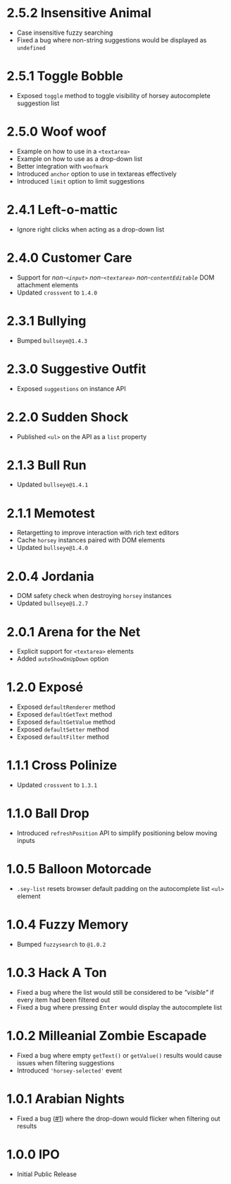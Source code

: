# 2.5.2 Insensitive Animal

- Case insensitive fuzzy searching
- Fixed a bug where non-string suggestions would be displayed as `undefined`

# 2.5.1 Toggle Bobble

- Exposed `toggle` method to toggle visibility of horsey autocomplete suggestion list

# 2.5.0 Woof woof

- Example on how to use in a `<textarea>`
- Example on how to use as a drop-down list
- Better integration with `woofmark`
- Introduced `anchor` option to use in textareas effectively
- Introduced `limit` option to limit suggestions

# 2.4.1 Left-o-mattic

- Ignore right clicks when acting as a drop-down list

# 2.4.0 Customer Care

- Support for _non-`<input>` non-`<textarea>` non-`contentEditable`_ DOM attachment elements
- Updated `crossvent` to `1.4.0`

# 2.3.1 Bullying

- Bumped `bullseye@1.4.3`

# 2.3.0 Suggestive Outfit

- Exposed `suggestions` on instance API

# 2.2.0 Sudden Shock

- Published `<ul>` on the API as a `list` property

# 2.1.3 Bull Run

- Updated `bullseye@1.4.1`

# 2.1.1 Memotest

- Retargetting to improve interaction with rich text editors
- Cache `horsey` instances paired with DOM elements
- Updated `bullseye@1.4.0`

# 2.0.4 Jordania

- DOM safety check when destroying `horsey` instances
- Updated `bullseye@1.2.7`

# 2.0.1 Arena for the Net

- Explicit support for `<textarea>` elements
- Added `autoShowOnUpDown` option

# 1.2.0 Exposé

- Exposed `defaultRenderer` method
- Exposed `defaultGetText` method
- Exposed `defaultGetValue` method
- Exposed `defaultSetter` method
- Exposed `defaultFilter` method

# 1.1.1 Cross Polinize

- Updated `crossvent` to `1.3.1`

# 1.1.0 Ball Drop

- Introduced `refreshPosition` API to simplify positioning below moving inputs

# 1.0.5 Balloon Motorcade

- `.sey-list` resets browser default padding on the autocomplete list `<ul>` element

# 1.0.4 Fuzzy Memory

- Bumped `fuzzysearch` to `@1.0.2`

# 1.0.3 Hack A Ton

- Fixed a bug where the list would still be considered to be _"visible"_ if every item had been filtered out
- Fixed a bug where pressing <kbd>Enter</kbd> would display the autocomplete list

# 1.0.2 Milleanial Zombie Escapade

- Fixed a bug where empty `getText()` or `getValue()` results would cause issues when filtering suggestions
- Introduced `'horsey-selected'` event

# 1.0.1 Arabian Nights

- Fixed a bug ([#1](https://github.com/bevacqua/horsey/issues/1)) where the drop-down would flicker when filtering out results

# 1.0.0 IPO

- Initial Public Release
